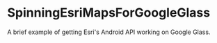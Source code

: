 SpinningEsriMapsForGoogleGlass
==============================

A brief example of getting Esri's Android API working on Google Glass.
